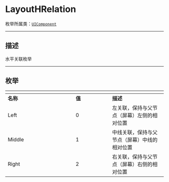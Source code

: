 # LayoutHRelation

枚举所属类：[`UIComponent`](/Api/Class/Scene/SceneUIComponent.md) 

------------------------------------------------------------------------------------------
## 描述

水平关联枚举

------------------------------------------------------------------------------------------
## 枚举

|<div style="width:200px"></div>|<div style="width:100px"></div>|<div style="width:100px"></div>|
|:---   |:---|:---|
|**名称**   |**值**  |**描述**|
|Left   |0   |左关联，保持与父节点（屏幕）左侧的相对位置|
|Middle|1   |中线关联，保持与父节点（屏幕）中线的相对位置|
|Right|2   |右关联，保持与父节点（屏幕）右侧的相对位置|

